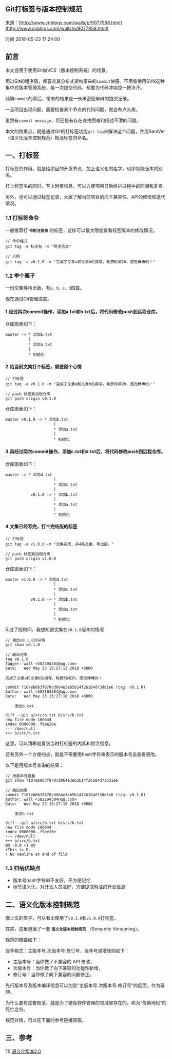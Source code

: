 ## Git打标签与版本控制规范

来源：[http://www.cnblogs.com/walls/p/9077958.html](http://www.cnblogs.com/walls/p/9077958.html)

时间 2018-05-23 17:24:00



## 前言

本文适用于使用Git做VCS（版本控制系统）的场景。


用过Git的程序猿，都喜欢其分布式架构带来的`commit`快感。不用像使用SVN这种集中式版本管理系统，每一次提交代码，都要为代码冲突捏一把冷汗。

频繁`commit`的背后，带来的结果是一长串密密麻麻的提交记录。

一旦项目出现问题，需要检查某个节点的代码问题，就会有点头疼。

虽然有`commit message`，但还是有存在查找困难和描述不清的问题。

本文的侧重点，就是通过Git的打标签功能`git tag`来解决这个问题，并用SemVer（语义化版本控制规范）规范标签的命名。


## 一、打标签


打标签的作用，就是给项目的开发节点，加上语义化的名字，也即功能版本的别名。

打上标签名的同时，写上附带信息，可以方便项目日后维护过程中的回溯和复查。

另外，也可以通过标签记录，大致了解当前项目的向下兼容性、API的修改和迭代情况。

  
### 1.1 打标签命令

一般推荐打 **`带附注信息`** 的标签，这样可以最大限度查看标签版本的修改情况。

``` 
// 命令格式
git tag -a 标签名 -m "附注信息"

// 示例
git tag -a v0.1.0 -m "完成了文章a和文章b的撰写，耗费时间2h，感觉棒棒的！"
```


### 1.2 举个栗子


一份文集等待出版，有`a、b、c、d`四篇。

现在通过Git管理进度。

  
#### 1.经过两次commit操作，添加a.txt和b.txt后，将代码修改push到远程仓库。

仓库图表如下：

``` 
master -> * 添加b.txt
          | 
          * 添加a.txt
          |
          * 初始化
```


#### 2.给当前文集打个标签，顺便留个心情

``` 
// 打标签
git tag -a v0.1.0 -m "完成了文章a和文章b的撰写，耗费时间2h，感觉棒棒的！"

// push 标签到远程仓库
git push origin v0.1.0
```

仓库图表如下：

``` 
master v0.1.0 -> * 添加b.txt
                     | 
                     * 添加a.txt
                     |
                     * 初始化
```


#### 3.再经过两次commit操作，添加c.txt和d.txt后，将代码修改push到远程仓库。

仓库图表如下：

``` 
master -> * 添加d.txt
                     |
                     * 添加c.txt
                     |
           v0.1.0 -> * 添加b.txt
                     | 
                     * 添加a.txt
                     |
                     * 初始化
```


#### 4.文集已经写完，打个完结版的标签

``` 
// 打标签
git tag -a v1.0.0 -m "文集完成，共4篇文章，等出版。"

// push 标签到远程仓库
git push origin v1.0.0
```

仓库图表如下：

``` 
master v1.0.0 -> * 添加d.txt
                     |
                     * 添加c.txt
                     |
           v0.1.0 -> * 添加b.txt
                     | 
                     * 添加a.txt
                     |
                     * 初始化
```

5.过了段时间，我想知道文集在`v0.1.0`版本的情况

``` 
// 输出v0.1.0的详情
git show v0.1.0

// 输出结果
tag v0.1.0
Tagger: wall <582104384@qq.com>
Date:   Wed May 23 15:57:13 2018 +0800

完成了文章a和文章b的撰写，耗费时间2h，感觉棒棒的！

commit 7107eb8b3f870cd864e3eb5b14f26184d73dd1e6 (tag: v0.1.0)
Author: wall <582104384@qq.com>
Date:   Wed May 23 15:27:10 2018 +0800

    添加b.txt

diff --git a/src/b.txt b/src/b.txt
new file mode 100644
index 0000000..f9ee20e
--- /dev/null
+++ b/src/b.txt
```


这里，可以清晰地看到当时打标签的内容和附注信息。

还有另外一个方便的点，就是不需要用hash字符串表示的版本号去查看更改。

以下是用版本号查询的结果：

``` 
// 用版本号查看
git show 7107eb8b3f870cd864e3eb5b14f26184d73dd1e6

// 输出结果
commit 7107eb8b3f870cd864e3eb5b14f26184d73dd1e6 (tag: v0.1.0)
Author: wall <582104384@qq.com>
Date:   Wed May 23 15:27:10 2018 +0800

    添加b.txt

diff --git a/src/b.txt b/src/b.txt
new file mode 100644
index 0000000..f9ee20e
--- /dev/null
+++ b/src/b.txt
@@ -0,0 +1 @@
+This is B.
\ No newline at end of file
```


### 1.3 归纳优缺点



* 版本号hash字符串不友好，不方便记忆
* 标签语义化，对开发人员友好，方便提取附注的开发信息
  


## 二、语义化版本控制规范


像上文的栗子，可以看出使用了`v0.1.0`和`v1.0.0`打标签。

其实，这里遵循了一套 **`语义化版本控制规范`** （Semantic Versioning）。

规范的概要如下：

  
版本格式：主版本号.次版本号.修订号，版本号递增规则如下：

  

* 主版本号：当你做了不兼容的 API 修改，
* 次版本号：当你做了向下兼容的功能性新增，
* 修订号：当你做了向下兼容的问题修正。
    

先行版本号及版本编译信息可以加到“主版本号.次版本号.修订号”的后面，作为延伸。

  

为什么要有这套规范，就是为了避免软件管理的领域里存在的，称为“依赖地狱”的死亡之谷。

规范详情，可以在下面的参考链接获取。


## 三、参考

[1] [语义化版本2.0]([https://semver.org/lang/zh-CN/][0])



[0]: https://semver.org/lang/zh-CN/